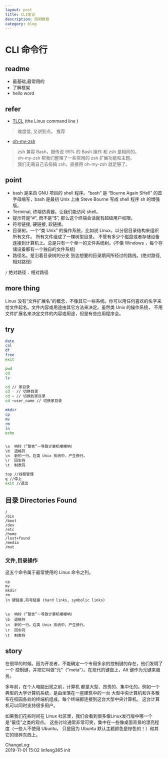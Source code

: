 ```yaml
---
layout: post
title: CLI笔记
description: 简明教程
category: blog
---
```


# CLI 命令行

## readme
- 最基础,最常用的
- 了解框架
- hello word



## refer


- [TLCL](http://billie66.github.io/TLCL/book/) (the Linux command line )  
>难度低, 又讲到点。 推荐
- [oh-my-zsh](https://ohmyz.sh/)  
>zsh 兼容 Bash，据传说 99% 的 Bash 操作 和 zsh 是相同的。  
oh-my-zsh 帮我们整理了一些常用的 zsh 扩展功能和主题。  
我们无需自己去捣搞 zsh，直接用 oh-my-zsh 就足够了。



## point
 
- bash 是来自 GNU 项目的 shell 程序。“bash” 是 “Bourne Again SHell” 的首字母缩写，bash 是最初 Unix 上由 Steve Bourne 写成 shell 程序 sh 的增强版。
- Terminal, 终端仿真器。让我们能访问 shell。
- 提示符是“#”, 而不是“$”, 那么这个终端会话就有超级用户权限。
- 符号链接, 硬链接, 软链接。
- 目录树。一个“类 Unix” 的操作系统，比如说 Linux，以分层目录结构来组织所有文件。 所有文件组成了一棵树型目录。
不管有多少个磁盘或者存储设备连接到计算机上。总是只有一个单一的文件系统树。(不像 Windows ，每个存储设备都有一个独自的文件系统)
- 路径名。是沿着目录树的分支 到达想要的目录期间所经过的路线。(绝对路径,相对路径)

`/` 绝对路径
`.` 相对路径

## more thing

Linux 没有“文件扩展名”的概念，不像其它一些系统。你可以用任何喜欢的名字来给文件起名。文件内容或用途由其它方法来决定。虽然类 Unix 的操作系统， 不用文件扩展名来决定文件的内容或用途，但是有些应用程序会。


## try


```sh
date
cal
df
free
exit
```

```sh
pwd
cd
ls
```


```sh
cd // 家目录
cd - // 切换目录
cd ~ // 切换到家目录
cd ~user_name // 切换家目录
```

```sh
mkdir
cp
mv
rm
ln 
echo
```


```sh

\a	响铃（”警告”－导致计算机嘟嘟响）
\b	退格符
\n	新的一行。在类 Unix 系统中，产生换行。
\r	回车符
\t	制表符
```

```sh
top //线程管理
q //停上
exit //退出

```


## 目录 Directories Found 
```
/
/bin
/boot
/dev
/etc
/home
/lost+found
/media
/mut

```

### 文件,目录操作

这五个命令属于最常使用的 Linux 命令之列。
```
cp
mv
mkdir
rm
ln 硬链接,符号链接 (hard links, symbolic links)
```


```

\a	响铃（”警告”－导致计算机嘟嘟响）
\b	退格符
\n	新的一行。在类 Unix 系统中，产生换行。
\r	回车符
\t	制表符
```

## story

在很早的时候。因为开发者，不能确定一个专用多余的控制键的存在，他们发明了一个 控制键，并把它叫做”元”（”meta”）。在现代的键盘上，Alt 键作为元键来服务。 


多年前，在个人电脑出现之前，计算机 都是大型、昂贵的、集中化的。例如一个典型的大学计算机系统，是由坐落在一座建筑中的一台 大型中央计算机和许多散布在校园各处的终端机组成，每个终端都连接到这台大型中央计算机。 这台计算机可以同时支持很多用户。


如果我们花些时间在 Linux 社区里，我们会看到很多像Linux发行版中哪一个是“最佳”之类的观点。 这些讨论通常非常可笑，集中在一些像桌面背景的漂亮程度（一些人不使用 Ubuntu， 只是因为 Ubuntu 默认主题颜色是棕色的！）和其它的琐碎东西上。

ChangeLog:  
2019-11-01 15:02 linfeng365 init  